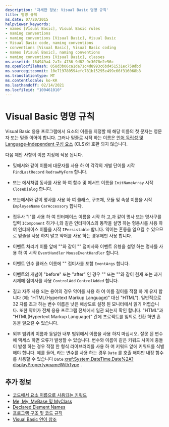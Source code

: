 ```yaml
---
description: '자세한 정보: Visual Basic 명명 규칙'
title: 명명 규칙
ms.date: 07/20/2015
helpviewer_keywords:
- names [Visual Basic], Visual Basic rules
- naming conventions
- naming conventions [Visual Basic], Visual Basic
- Visual Basic code, naming conventions
- conventions [Visual Basic], Visual Basic coding
- names [Visual Basic], naming conventions
- naming conventions [Visual Basic], classes
ms.assetid: 164949a4-2a7c-4736-9d82-9c3078e2e56c
ms.openlocfilehash: 058d3b06ca1da71c4d8993c6bd451531ec758dbd
ms.sourcegitcommit: 10e719780594efc781b15295e499c66f316068b8
ms.translationtype: MT
ms.contentlocale: ko-KR
ms.lasthandoff: 02/14/2021
ms.locfileid: "100461010"
---
```

# <a name="visual-basic-naming-conventions"></a>Visual Basic 명명 규칙

Visual Basic 응용 프로그램에서 요소의 이름을 지정할 때 해당 이름의 첫 문자는 영문자 또는 밑줄 이어야 합니다. 그러나 밑줄로 시작 하는 이름은 [언어 독립성 및 Language-Independent 구성 요소](../../../standard/language-independence-and-language-independent-components.md) (CLS)와 호환 되지 않습니다.  
  
 다음 제안 사항이 이름 지정에 적용 됩니다.  
  
- 및에서와 같이 이름에 대문자를 사용 하 여 각각의 개별 단어를 시작 `FindLastRecord` `RedrawMyForm` 합니다.  
  
- 또는 에서처럼 동사를 사용 하 여 함수 및 메서드 이름을 `InitNameArray` 시작 `CloseDialog` 합니다.  
  
- 또는에서와 같이 명사를 사용 하 여 클래스, 구조체, 모듈 및 속성 이름을 시작 `EmployeeName` `CarAccessory` 합니다.  
  
- 접두사 "I"를 사용 하 여 인터페이스 이름을 시작 하 고,과 같이 명사 또는 명사구를 입력 `IComponent` 하거나,와 같은 인터페이스의 동작을 설명 하는 형용사를 사용 하 여 인터페이스 이름을 시작 `IPersistable` 합니다. 약어는 혼동을 일으킬 수 있으므로 밑줄을 사용 하지 말고 약어를 사용 하는 경우에만 사용 합니다.  
  
- 이벤트 처리기 이름 앞에 ""와 같이 "" 접미사와 이벤트 유형을 설명 하는 명사를 사용 하 여 시작 `EventHandler` `MouseEventHandler` 합니다.  
  
- 이벤트 인수 클래스 이름에 "" 접미사를 포함 `EventArgs` 합니다.  
  
- 이벤트의 개념이 "before" 또는 "after" 인 경우 "" 또는 ""와 같이 현재 또는 과거 시제에 접미사를 사용 `ControlAdd` `ControlAdded` 합니다.  
  
- 길고 자주 사용 되는 용어의 경우 약어를 사용 하 여 이름 길이를 적절 하 게 유지 합니다 (예: "HTML(Hypertext Markup Language)" 대신 "HTML"). 일반적으로 32 자를 초과 하는 변수 이름은 낮은 해상도로 설정 된 모니터에서 읽기 어렵습니다. 또한 약어가 전체 응용 프로그램 전체에서 일관 되는지 확인 합니다. "HTML"과 "HTML(Hypertext Markup Language)" 간에 프로젝트를 임의로 전환 하면 혼동을 일으킬 수 있습니다.  
  
- 외부 범위의 이름과 동일한 내부 범위에서 이름을 사용 하지 마십시오. 잘못 된 변수에 액세스 하면 오류가 발생할 수 있습니다. 변수와 이름이 같은 키워드 사이에 충돌이 발생 하는 경우 적절 한 형식 라이브러리를 사용 하 여 키워드 앞에 키워드를 식별 해야 합니다. 예를 들어, 라는 변수를 사용 하는 경우 `Date` 를 호출 해야만 내장 함수를 사용할 수 있습니다 `Date` <xref:System.DateTime.Date%2A?displayProperty=nameWithType> .  
  
## <a name="see-also"></a>추가 정보

- [코드에서 요소 이름으로 사용되는 키워드](keywords-as-element-names-in-code.md)
- [Me, My, MyBase 및 MyClass](me-my-mybase-and-myclass.md)
- [Declared Element Names](../language-features/declared-elements/declared-element-names.md)
- [프로그램 구조 및 코드 규칙](program-structure-and-code-conventions.md)
- [Visual Basic 언어 참조](../../language-reference/index.md)
